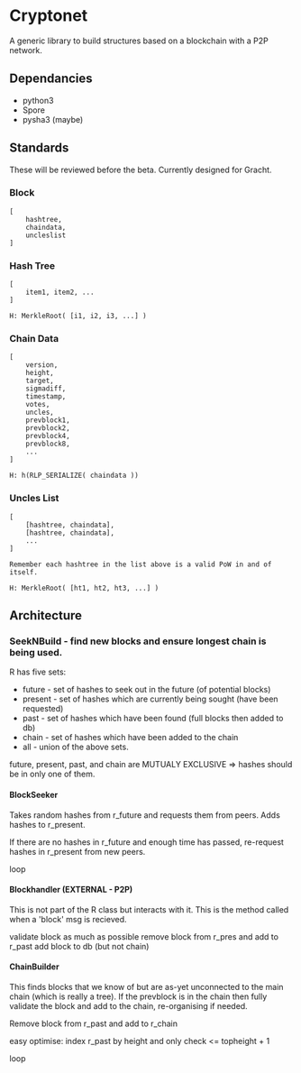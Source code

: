 Cryptonet
=========

A generic library to build structures based on a blockchain with a P2P network.


## Dependancies

* python3
* Spore
* pysha3 (maybe)


## Standards

These will be reviewed before the beta. Currently designed for Gracht.

### Block

```
[
	hashtree,
	chaindata,
	uncleslist
]
```

### Hash Tree

```
[
	item1, item2, ...
]

H: MerkleRoot( [i1, i2, i3, ...] )
```

### Chain Data

```
[
	version,
	height,
	target,
	sigmadiff,
	timestamp,
	votes,
	uncles,
	prevblock1,
	prevblock2,
	prevblock4,
	prevblock8,
	...
]

H: h(RLP_SERIALIZE( chaindata ))
```

### Uncles List

```
[
	[hashtree, chaindata],
	[hashtree, chaindata],
	...
]

Remember each hashtree in the list above is a valid PoW in and of itself.

H: MerkleRoot( [ht1, ht2, ht3, ...] )
```

## Architecture

### SeekNBuild - find new blocks and ensure longest chain is being used.

R has five sets:

* future - set of hashes to seek out in the future (of potential blocks)
* present - set of hashes which are currently being sought (have been requested)
* past - set of hashes which have been found (full blocks then added to db)
* chain - set of hashes which have been added to the chain
* all - union of the above sets.

future, present, past, and chain are MUTUALY EXCLUSIVE => hashes should be in only one of them.

#### BlockSeeker

Takes random hashes from r_future and requests them from peers.
Adds hashes to r_present.

If there are no hashes in r_future and enough time has passed, re-request hashes in r_present from new peers.

loop

#### Blockhandler (EXTERNAL - P2P)

This is not part of the R class but interacts with it. This is the method called when a 'block' msg is recieved.

validate block as much as possible
remove block from r_pres and add to r_past
add block to db (but not chain)

#### ChainBuilder

This finds blocks that we know of but are as-yet unconnected to the main chain (which is really a tree). If the prevblock is in the chain then fully validate the block and add to the chain, re-organising if needed.

Remove block from r_past and add to r_chain

easy optimise: index r_past by height and only check <= topheight + 1

loop

